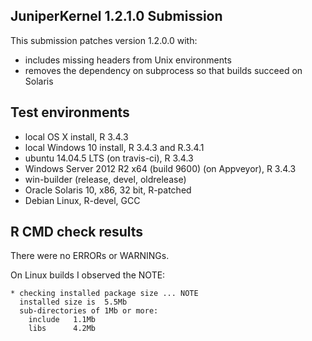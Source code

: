 ## JuniperKernel 1.2.1.0 Submission

This submission patches version 1.2.0.0 with:
  * includes missing headers from Unix environments
  * removes the dependency on subprocess so that builds succeed on Solaris

## Test environments
* local OS X install, R 3.4.3
* local Windows 10 install, R 3.4.3 and R.3.4.1
* ubuntu 14.04.5 LTS (on travis-ci), R 3.4.3
* Windows Server 2012 R2 x64 (build 9600) (on Appveyor), R 3.4.3
* win-builder (release, devel, oldrelease)
* Oracle Solaris 10, x86, 32 bit, R-patched
* Debian Linux, R-devel, GCC

## R CMD check results
There were no ERRORs or WARNINGs.

On Linux builds I observed the NOTE:

```
* checking installed package size ... NOTE
  installed size is  5.5Mb
  sub-directories of 1Mb or more:
    include   1.1Mb
    libs      4.2Mb
```